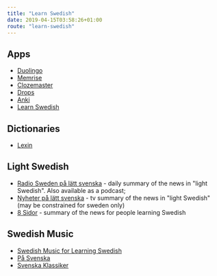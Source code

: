 ```yaml
---
title: "Learn Swedish"
date: 2019-04-15T03:58:26+01:00
route: "learn-swedish"
---
```


## Apps

* [Duolingo](https://www.duolingo.com/)
* [Memrise](https://www.memrise.com/)
* [Clozemaster](https://www.clozemaster.com/)
* [Drops](https://languagedrops.com/)
* [Anki](https://ankiweb.net/about)
* [Learn Swedish](https://learningswedish.se/)

## Dictionaries

* [Lexin](https://lexin.nada.kth.se/lexin/)

## Light Swedish

* [Radio Sweden på lätt svenska](https://sverigesradio.se/radioswedenpalattsvenska) - daily summary of the news in "light Swedish". Also available as a podcast;
* [Nyheter på lätt svenska](https://www.svtplay.se/nyheter-pa-latt-svenska) - tv summary of the news in "light Swedish" (may be constrained for sweden only)
* [8 Sidor](https://8sidor.se/) - summary of the news for people learning Swedish

## Swedish Music

* [Swedish Music for Learning Swedish](https://open.spotify.com/user/11101302890/playlist/3BeBGfOciz2pHhmMYGF7Qq?si=rihMdVlBQ7qgAnfFuZXHTw)
* [På Svenska](https://open.spotify.com/user/lundgren8/playlist/1RmG3XnjoJjfH9sQ4oqj8l?si=CQgIVvqoQ9WVxCkdN5ScOA)
* [Svenska Klassiker](https://open.spotify.com/user/sonymusicentertainment/playlist/26uqIdWqPakRB3c6Lw8I7C?si=Lo2qURh2RtGymsOG2oSdUw)
